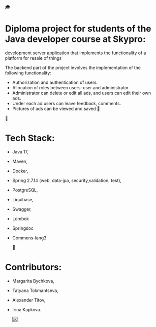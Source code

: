 :mortar_board:

# Diploma project for students of the Java developer course at Skypro: 
development server application that implements the functionality of a platform for resale of things

The backend part of the project involves the implementation of the following functionality:

+ Authorization and authentication of users.
+ Allocation of roles between users: user and administrator
+ Administrator can delete or edit all ads, and users can edit their own ads.
+ Under each ad users can leave feedback, comments.
+ Pictures of ads can be viewed and saved
:scroll:

:wrench:

# Tech Stack:
- Java 17, 
- Maven,
- Docker,
- Spring 2.7.14 (web, data-jpa, security,validation, test),
- PostgreSQL, 
- Liquibase, 
- Swagger, 
- Lombok
- Springdoc
- Commons-lang3

  
  :honeybee:
  
# Contributors:
- Margarita Bychkova,
- Tatyana Tokmantseva,
- Alexander Titov,
- Irina Kapkova.
  
  :ok:
